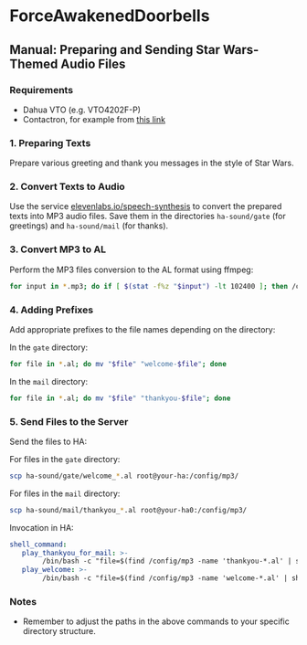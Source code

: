 # ForceAwakenedDoorbells
## Manual: Preparing and Sending Star Wars-Themed Audio Files

### Requirements
- Dahua VTO (e.g. VTO4202F-P)
- Contactron, for example from [this link](https://a.aliexpress.com/_mNvNBtk)


### 1. Preparing Texts

Prepare various greeting and thank you messages in the style of Star Wars.

### 2. Convert Texts to Audio
Use the service [elevenlabs.io/speech-synthesis](https://elevenlabs.io/speech-synthesis) to convert the prepared texts into MP3 audio files. Save them in the directories `ha-sound/gate` (for greetings) and `ha-sound/mail` (for thanks).

### 3. Convert MP3 to AL
Perform the MP3 files conversion to the AL format using ffmpeg:

```bash
for input in *.mp3; do if [ $(stat -f%z "$input") -lt 102400 ]; then /opt/homebrew/bin/ffmpeg -i "$input" -c:a pcm_alaw -ac 1 -ar 8000 -sample_fmt s16 "${input%.*}.al"; fi; done
```

### 4. Adding Prefixes
Add appropriate prefixes to the file names depending on the directory:

In the `gate` directory:

```bash
for file in *.al; do mv "$file" "welcome-$file"; done
```

In the `mail` directory:

```bash
for file in *.al; do mv "$file" "thankyou-$file"; done
```

### 5. Send Files to the Server
Send the files to HA:

For files in the `gate` directory:

```bash
scp ha-sound/gate/welcome_*.al root@your-ha:/config/mp3/
```

For files in the `mail` directory:

```bash
scp ha-sound/mail/thankyou_*.al root@your-ha0:/config/mp3/
```

Invocation in HA:

```yaml
shell_command:
   play_thankyou_for_mail: >-
        /bin/bash -c "file=$(find /config/mp3 -name 'thankyou-*.al' | shuf -n 1); echo $file; /usr/bin/curl -vvv -F "file=@$file;type=Audio/G.711A" -H "Content-Type: Audio/G.711A" "http://u:p@10.6.0.12/cgi-bin/audio.cgi?action=postAudio&httptype=singlepart&channel=1" --speed-limit 1 --speed-time 1;"
   play_welcome: >-
        /bin/bash -c "file=$(find /config/mp3 -name 'welcome-*.al' | shuf -n 1); echo $file; /usr/bin/curl -vvv -F "file=@$file;type=Audio/G.711A" -H "Content-Type: Audio/G.711A" "http://u:p@10.6.0.12/cgi-bin/audio.cgi?action=postAudio&httptype=singlepart&channel=1" --speed-limit 1 --speed-time 1;"
```

### Notes
- Remember to adjust the paths in the above commands to your specific directory structure.
